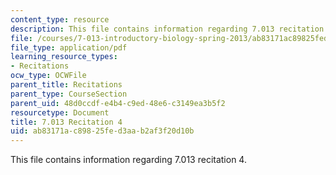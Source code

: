 ```yaml
---
content_type: resource
description: This file contains information regarding 7.013 recitation 4.
file: /courses/7-013-introductory-biology-spring-2013/ab83171ac89825fed3aab2af3f20d10b_MIT7_013S12_Recitation_4.pdf
file_type: application/pdf
learning_resource_types:
- Recitations
ocw_type: OCWFile
parent_title: Recitations
parent_type: CourseSection
parent_uid: 48d0ccdf-e4b4-c9ed-48e6-c3149ea3b5f2
resourcetype: Document
title: 7.013 Recitation 4
uid: ab83171a-c898-25fe-d3aa-b2af3f20d10b
---
```

This file contains information regarding 7.013 recitation 4.

